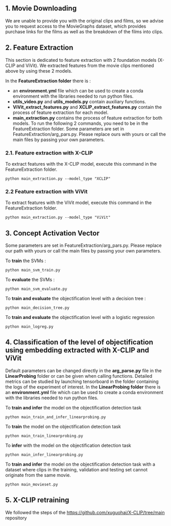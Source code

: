 ## 1. Movie Downloading

We are unable to provide you with the original clips and films, so we advise you to request access to the MovieGraphs dataset, which provides purchase links for the films as well as the breakdown of the films into clips.

## 2. Feature Extraction

This section is dedicated to feature extraction with 2 foundation models (X-CLIP and ViVit).
We extracted features from the movie clips mentioned above by using these 2 models. 

In the **FeatureExtraction folder** there is :
* an **environment.yml** file which can be used to create a conda environment with the libraries needed to run python files.
* **utils_video.py** and **utils_models.py** contain auxiliary functions.
* **ViVit_extract_features.py** and **XCLIP_extract_features.py** contain the process of feature extraction for each model.
* **main_extraction.py** contains the process of feature extraction for both models.
To run the following 2 commands, you need to be in the FeatureExtraction folder.
Some parameters are set in FeatureExtraction/arg_pars.py. Please replace ours with yours or call the main files by passing your own parameters. 

### 2.1. Feature extraction with X-CLIP

To extract features with the X-CLIP model, execute this command in the FeatureExtraction folder.

```
python main_extraction.py --model_type "XCLIP"
```

### 2.2 Feature extraction with ViVit

To extract features with the ViVit model, execute this command in the FeatureExtraction folder.

```
python main_extraction.py --model_type "ViVit"
```

## 3. Concept Activation Vector

Some parameters are set in FeatureExtraction/arg_pars.py. Please replace our path with yours or call the main files by passing your own parameters.

To **train** the SVMs : 
```
python main_svm_train.py
```

To **evaluate** the SVMs : 
```
python main_svm_evaluate.py
```

To **train and evaluate** the objectification level with a decision tree : 
```
python main_decision_tree.py
```

To **train and evaluate** the objectification level with a logistic regression
```
python main_logreg.py
```

## 4. Classification of the level of objectification using embedding extracted with X-CLIP and ViVit

Default parameters can be changed directly in the **arg_parse.py** file in the **LinearProbing** folder or can be given when calling functions. Detailed metrics can be studied by launching tensorboard in the folder containing the logs of the experiment of interest. In the **LinearProbing folder** there is an **environment.yml** file which can be used to create a conda environment with the libraries needed to run python files.

To **train and infer** the model on the objectification detection task
```
python main_train_and_infer_linearprobing.py
```

To **train** the model on the objectification detection task
```
python main_train_linearprobing.py
```

To **infer** with the model on the objectification detection task
```
python main_infer_linearprobing.py
```

To **train and infer** the model on the objectification detection task with a dataset where clips in the training, validation and testing set cannot originate from the same movie.

```
python main_movieset.py
```

## 5. X-CLIP retraining 

We followed the steps of the https://github.com/xuguohai/X-CLIP/tree/main repository
